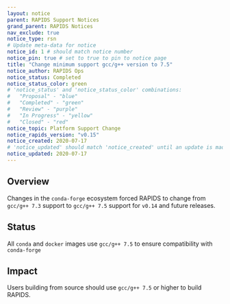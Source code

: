```yaml
---
layout: notice
parent: RAPIDS Support Notices
grand_parent: RAPIDS Notices
nav_exclude: true
notice_type: rsn
# Update meta-data for notice
notice_id: 1 # should match notice number
notice_pin: true # set to true to pin to notice page
title: "Change minimum support gcc/g++ version to 7.5"
notice_author: RAPIDS Ops
notice_status: Completed
notice_status_color: green
# 'notice_status' and 'notice_status_color' combinations:
#   "Proposal" - "blue"
#   "Completed" - "green"
#   "Review" - "purple"
#   "In Progress" - "yellow"
#   "Closed" - "red"
notice_topic: Platform Support Change
notice_rapids_version: "v0.15"
notice_created: 2020-07-17
# 'notice_updated' should match 'notice_created' until an update is made
notice_updated: 2020-07-17
---
```


## Overview

Changes in the `conda-forge` ecosystem forced RAPIDS to change from `gcc/g++ 7.3` support to `gcc/g++ 7.5` support for `v0.14` and future releases.

## Status

All `conda` and `docker` images use `gcc/g++ 7.5` to ensure compatibility with `conda-forge`

## Impact

Users building from source should use `gcc/g++ 7.5` or higher to build RAPIDS.
